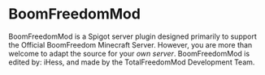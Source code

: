 # BoomFreedomMod
BoomFreedomMod is a Spigot server plugin designed primarily to support the Official BoomFreedom Minecraft Server. However, you are more than welcome to adapt the source for your *own server*. BoomFreedomMod is edited by: iHess, and made by the TotalFreedomMod Development Team.
